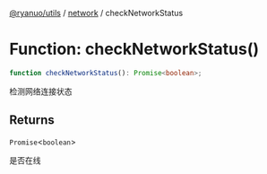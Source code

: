 [@ryanuo/utils](../../index.md) / [network](../index.md) / checkNetworkStatus

# Function: checkNetworkStatus()

```ts
function checkNetworkStatus(): Promise<boolean>;
```

检测网络连接状态

## Returns

`Promise`\<`boolean`\>

是否在线
